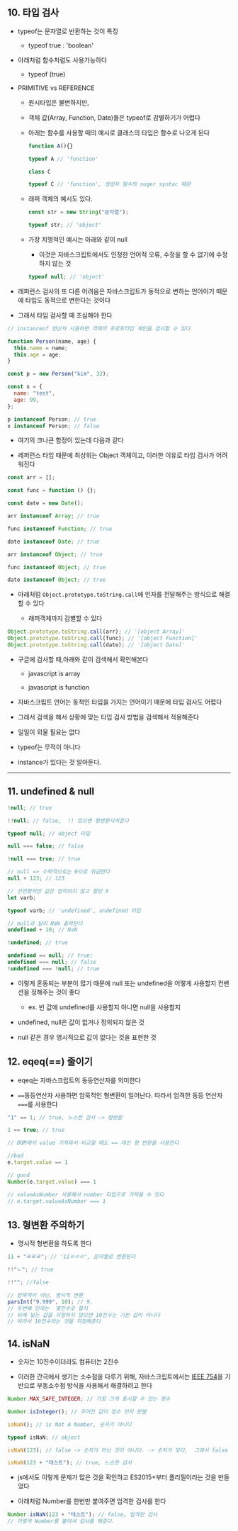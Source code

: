 ## 10. 타입 검사

- typeof는 문자열로 반환하는 것이 특징

  - typeof true : 'boolean'

- 아래처럼 함수처럼도 사용가능하다

  - typeof (true)

- PRIMITIVE vs REFERENCE

  - 원시타입은 불변하지만,

  - 객체 값(Array, Function, Date)들은 typeof로 감별하기가 어렵다

  - 아래는 함수를 사용할 때의 예시로 클래스의 타입은 함수로 나오게 된다

    ```js
    function A(){}

    typeof A // 'function'

    class C

    typeof C // 'function', 생성자 함수의 suger syntac 때문


    ```

  - 래퍼 객체의 예시도 있다.

    ```js
    const str = new String("문자열");

    typeof str; // 'object'
    ```

  - 가장 치명적인 예시는 아래와 같이 null

    - 이것은 자바스크립트에서도 인정한 언어적 오류, 수정을 할 수 없기에 수정하지 않는 것

    ```js
    typeof null; // 'object'
    ```

- 레퍼런스 검사의 또 다른 어려움은 자바스크립트가 동적으로 변하는 언어이기 때문에 타입도 동적으로 변한다는 것이다

- 그래서 타임 검사할 때 조심해야 한다

```js
// instanceof 연산자 사용하면 객체의 프로토타입 체인을 검사할 수 있다

function Person(name, age) {
  this.name = name;
  this.age = age;
}

const p = new Person("kim", 32);

const x = {
  name: "test",
  age: 99,
};

p instanceof Person; // true
x instanceof Person; // false
```

- 여기의 크나큰 함정이 있는데 다음과 같다

- 레퍼런스 타입 때문에 최상위는 Object 객체이고, 이러한 이유로 타입 검사가 어려워진다

```js
const arr = [];

const func = function () {};

const date = new Date();

arr instanceof Array; // true

func instanceof Function; // true

date instanceof Date; // true

arr instanceof Object; // true

func instanceof Object; // true

date instanceof Object; // true
```

- 아래처럼 `Object.prototype.toString.call`에 인자를 전달해주는 방식으로 해결할 수 있다

  - 래퍼객체까지 감별할 수 있다

```js
Object.prototype.toString.call(arr); // '[object Array]'
Object.prototype.toString.call(func); // '[object Function]'
Object.prototype.toString.call(date); // '[object Date]'
```

- 구글에 검사할 때,아래와 같이 검색해서 확인해본다

  - javascript is array

  - javascript is function

- 자바스크립트 언어는 동적인 타입을 가지는 언어이기 때문에 타입 검사도 어렵다

- 그래서 검색을 해서 상황에 맞는 타입 검사 방법을 검색해서 적용해준다

- 일일이 외울 필요는 없다

- typeof는 무적이 아니다

- instance가 있다는 것 알아둔다.

---

## 11. undefined & null

```js
!null; // true

!!null; // false,  !! 있으면 형변환시켜준다

typeof null; // object 타입

null === false; // false

!null === true; // true

// null => 수학적으로는 0으로 취급한다
null + 123; // 123

// 선언했지만 값은 정의되지 않고 할당 X
let varb;

typeof varb; // 'undefined', undefined 타입

// null과 달리 NaN 출력된다
undefined + 10; // NaN

!undefined; // true

undefined == null; // true;
undefined === null; // false
!undefined === !null; // true
```

- 이렇게 혼동되는 부분이 많기 때문에 null 또는 undefined을 어떻게 사용할지 컨벤션을 정해주는 것이 좋다

  - ex. 빈 값에 undefined를 사용할지 아니면 null을 사용할지

- undefined, null은 값이 없거나 정의되지 않은 것

- null 같은 경우 명시적으로 값이 없다는 것을 표현한 것

## 12. eqeq(==) 줄이기

- eqeq는 자바스크립트의 동등연산자를 의미한다

- `==`동등연산자 사용하면 암묵적인 형변환이 일어난다. 따라서 엄격한 동등 연산자 `===`를 사용한다

```js
"1" == 1; // true, 느스한 검사 -> 형변환

1 == true; // true

// DOM에서 value 가져와서 비교할 때도 == 대신 형 변환을 사용한다 

//bad
e.target.value == 1

// good
Number(e.target.value) === 1

// valueAsNumber 사용해서 number 타입으로 가져올 수 있다
// e.target.valueAsNumber === 1
```

## 13. 형변환 주의하기

- 명시적 형변환을 하도록 한다

```js
11 + "ㄹㄹㄹ"; // '11ㄹㄹㄹ', 문자열로 변환된다 

!!"ㄴ"; // true

!!""; //false

// 암묵적이 아닌, 명시적 변환
parsInt("9.999", 10); // 9,
// 두번째 인자는  몇진수로 할지
// 뒤에 넣는 값을 지정하지 않으면 10진수는 기본 값이 아니다
// 따라서 10진수라는 것을 지정해준다
```

## 14. isNaN

- 숫자는 10진수이더라도 컴퓨터는 2진수

- 이러한 간극에서 생기는 소수점을 다루기 위해, 자바스크립트에서는 [IEEE 754](https://ko.wikipedia.org/wiki/IEEE_754)을 기반으로 부동소수점 방식을 사용해서 해결하려고 한다

```js
Number.MAX_SAFE_INTEGER; // 가장 크게 표시할 수 있는 정수

Number.isInteger(); // 주어진 값이 정수 인지 판별

isNaN(); // is Not A Number, 숫자가 아니다

typeof isNaN; // object

isNaN(123); // false -> 숫자가 아닌 것이 아니다. -> 숫자가 맞다,  그래서 false

isNaN(123 + "테스트"); // true, 느슨한 검사
```

- js에서도 이렇게 문제가 많은 것을 확인하고 ES2015+부터 폴리필이라는 것을 만들었다

- 아래처럼 Number를 한번만 붙여주면 엄격한 검사를 한다

```js
Number.isNaN(123 + "테스트"); // false, 엄격한 검사
// 이렇게 Number를 붙여셔 검사를 해준다.
```
